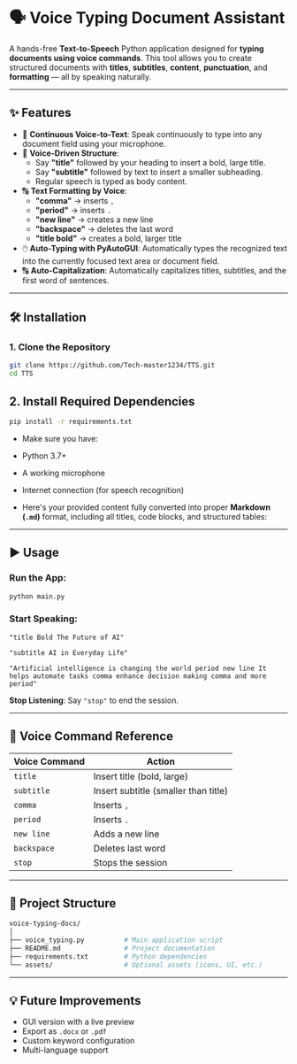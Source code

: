 # 🗣️ Voice Typing Document Assistant

A hands-free **Text-to-Speech** Python application designed for **typing documents using voice commands**. This tool allows you to create structured documents with **titles**, **subtitles**, **content**, **punctuation**, and **formatting** — all by speaking naturally.

---

## ✨ Features

- 🎤 **Continuous Voice-to-Text**: Speak continuously to type into any document field using your microphone.
- 📝 **Voice-Driven Structure**:
  - Say **"title"** followed by your heading to insert a bold, large title.
  - Say **"subtitle"** followed by text to insert a smaller subheading.
  - Regular speech is typed as body content.
- 🔠 **Text Formatting by Voice**:
  - **"comma"** → inserts `,`
  - **"period"** → inserts `.`
  - **"new line"** → creates a new line
  - **"backspace"** → deletes the last word
  - **"title bold"** → creates a bold, larger title
- 🖱️ **Auto-Typing with PyAutoGUI**: Automatically types the recognized text into the currently focused text area or document field.
- 🔠 **Auto-Capitalization**: Automatically capitalizes titles, subtitles, and the first word of sentences.

---

## 🛠️ Installation

### 1. Clone the Repository
```bash
git clone https://github.com/Tech-master1234/TTS.git
cd TTS
```
## 2. Install Required Dependencies

```bash
pip install -r requirements.txt
```

- Make sure you have:

- Python 3.7+

- A working microphone

- Internet connection (for speech recognition)

- Here's your provided content fully converted into proper **Markdown (`.md`)** format, including all titles, code blocks, and structured tables:

---


## ▶️ Usage

### Run the App:
```bash
python main.py
```

### Start Speaking:
```text
"title Bold The Future of AI"

"subtitle AI in Everyday Life"

"Artificial intelligence is changing the world period new line It helps automate tasks comma enhance decision making comma and more period"
```

**Stop Listening**: Say `"stop"` to end the session.

---

## 🧠 Voice Command Reference

| Voice Command | Action                              |
|---------------|--------------------------------------|
| `title`       | Insert title (bold, large)           |
| `subtitle`    | Insert subtitle (smaller than title) |
| `comma`       | Inserts `,`                          |
| `period`      | Inserts `.`                          |
| `new line`    | Adds a new line                      |
| `backspace`   | Deletes last word                    |
| `stop`        | Stops the session                    |

---

## 📂 Project Structure

```bash
voice-typing-docs/
│
├── voice_typing.py          # Main application script
├── README.md                # Project documentation
├── requirements.txt         # Python dependencies
└── assets/                  # Optional assets (icons, UI, etc.)
```

---

## 💡 Future Improvements

- GUI version with a live preview  
- Export as `.docx` or `.pdf`  
- Custom keyword configuration  
- Multi-language support
```


